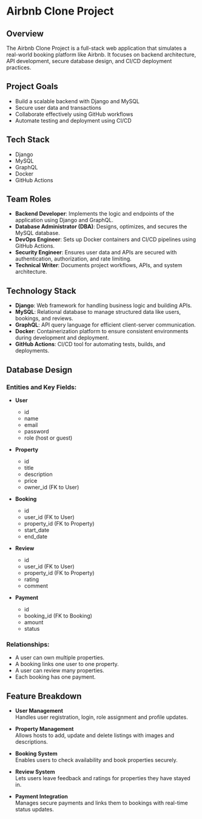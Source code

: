 # Airbnb Clone Project

## Overview
The Airbnb Clone Project is a full-stack web application that simulates a real-world booking platform like Airbnb. It focuses on backend architecture, API development, secure database design, and CI/CD deployment practices.

## Project Goals
- Build a scalable backend with Django and MySQL
- Secure user data and transactions
- Collaborate effectively using GitHub workflows
- Automate testing and deployment using CI/CD

## Tech Stack
- Django
- MySQL
- GraphQL
- Docker
- GitHub Actions

## Team Roles

- **Backend Developer**: Implements the logic and endpoints of the application using Django and GraphQL.
- **Database Administrator (DBA)**: Designs, optimizes, and secures the MySQL database.
- **DevOps Engineer**: Sets up Docker containers and CI/CD pipelines using GitHub Actions.
- **Security Engineer**: Ensures user data and APIs are secured with authentication, authorization, and rate limiting.
- **Technical Writer**: Documents project workflows, APIs, and system architecture.

## Technology Stack

- **Django**: Web framework for handling business logic and building APIs.
- **MySQL**: Relational database to manage structured data like users, bookings, and reviews.
- **GraphQL**: API query language for efficient client-server communication.
- **Docker**: Containerization platform to ensure consistent environments during development and deployment.
- **GitHub Actions**: CI/CD tool for automating tests, builds, and deployments.


## Database Design

### Entities and Key Fields:

- **User**
  - id
  - name
  - email
  - password
  - role (host or guest)

- **Property**
  - id
  - title
  - description
  - price
  - owner_id (FK to User)

- **Booking**
  - id
  - user_id (FK to User)
  - property_id (FK to Property)
  - start_date
  - end_date

- **Review**
  - id
  - user_id (FK to User)
  - property_id (FK to Property)
  - rating
  - comment

- **Payment**
  - id
  - booking_id (FK to Booking)
  - amount
  - status

### Relationships:
- A user can own multiple properties.
- A booking links one user to one property.
- A user can review many properties.
- Each booking has one payment.

## Feature Breakdown

- **User Management**  
  Handles user registration, login, role assignment and profile updates.

- **Property Management**  
  Allows hosts to add, update and delete listings with images and descriptions.

- **Booking System**  
  Enables users to check availability and book properties securely.

- **Review System**  
  Lets users leave feedback and ratings for properties they have stayed in.

- **Payment Integration**  
  Manages secure payments and links them to bookings with real-time status updates.
